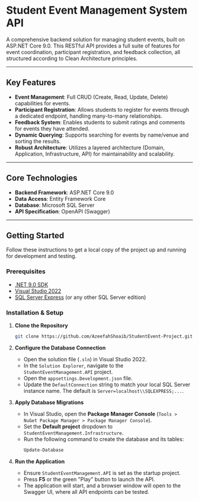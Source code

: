 # Student Event Management System API

A comprehensive backend solution for managing student events, built on ASP.NET Core 9.0. This RESTful API provides a full suite of features for event coordination, participant registration, and feedback collection, all structured according to Clean Architecture principles.

---

## Key Features

-   **Event Management**: Full CRUD (Create, Read, Update, Delete) capabilities for events.
-   **Participant Registration**: Allows students to register for events through a dedicated endpoint, handling many-to-many relationships.
-   **Feedback System**: Enables students to submit ratings and comments for events they have attended.
-   **Dynamic Querying**: Supports searching for events by name/venue and sorting the results.
-   **Robust Architecture**: Utilizes a layered architecture (Domain, Application, Infrastructure, API) for maintainability and scalability.

---

## Core Technologies

-   **Backend Framework**: ASP.NET Core 9.0
-   **Data Access**: Entity Framework Core
-   **Database**: Microsoft SQL Server
-   **API Specification**: OpenAPI (Swagger)

---

## Getting Started

Follow these instructions to get a local copy of the project up and running for development and testing.

### Prerequisites

*   [.NET 9.0 SDK](https://dotnet.microsoft.com/en-us/download/dotnet/9.0)
*   [Visual Studio 2022](https://visualstudio.microsoft.com/vs/)
*   [SQL Server Express](https://www.microsoft.com/en-us/sql-server/sql-server-downloads) (or any other SQL Server edition)

### Installation & Setup

1.  **Clone the Repository**
    ```sh
    git clone https://github.com/AzeefahShoaib/StudentEvent-Project.git
    ```

2.  **Configure the Database Connection**
    -   Open the solution file (`.sln`) in Visual Studio 2022.
    -   In the `Solution Explorer`, navigate to the `StudentEventManagement.API` project.
    -   Open the `appsettings.Development.json` file.
    -   Update the `DefaultConnection` string to match your local SQL Server instance name. The default is `Server=localhost\\SQLEXPRESS;...`.

3.  **Apply Database Migrations**
    -   In Visual Studio, open the **Package Manager Console** (`Tools > NuGet Package Manager > Package Manager Console`).
    -   Set the **Default project** dropdown to `StudentEventManagement.Infrastructure`.
    -   Run the following command to create the database and its tables:
        ```powershell
        Update-Database
        ```

4.  **Run the Application**
    -   Ensure `StudentEventManagement.API` is set as the startup project.
    -   Press **F5** or the green "Play" button to launch the API.
    -   The application will start, and a browser window will open to the Swagger UI, where all API endpoints can be tested.
